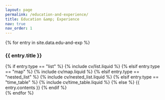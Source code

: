```yaml
---
layout: page
permalink: /education-and-experience/
title: Education &amp; Experience
nav: true
nav_order: 1
---
```


<div class="post">
    <article>
    <div class="cv">
        {% for entry in site.data.edu-and-exp %}
        <div class="card mt-3 p-3">
            <h3 class="card-title font-weight-medium">{{ entry.title }}</h3>
            <div>
                {% if entry.type == "list" %}
                    {% include cv/list.liquid %}
                {% elsif entry.type == "map" %}
                    {% include cv/map.liquid %}
                {% elsif entry.type == "nested_list" %}
                    {% include cv/nested_list.liquid %}
                {% elsif entry.type == "time_table" %}
                    {% include cv/time_table.liquid %}
                {% else %}
                    {{ entry.contents }}
                {% endif %}
            </div>
        </div>
        {% endfor %}
        </div>
    </article>
</div>
